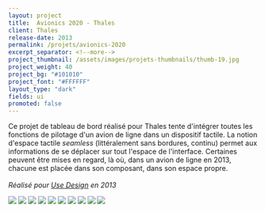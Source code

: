 ```yaml
---
layout: project
title:  Avionics 2020 - Thales
client: Thales
release-date: 2013
permalink: /projets/avionics-2020
excerpt_separator: <!--more-->
project_thumbnail: /assets/images/projets-thumbnails/thumb-19.jpg
project_weight: 40
project_bg: "#101010"
project_font: "#FFFFFF"
layout_type: "dark"
fields: ui
promoted: false
---
```

Ce projet de tableau de bord réalisé pour Thales tente d'intégrer toutes les fonctions de pilotage d'un avion de ligne dans un dispositif tactile<!--more-->. La notion d'espace tactile _seamless_ (littéralement sans bordures, continu) permet aux informations de se déplacer sur tout l'espace de l'interface. Certaines peuvent être mises en regard, là où, dans un avion de ligne en 2013, chacune est placée dans son composant, dans son espace propre.
<br/><br/>
*Réalisé pour [Use Design](http://www.use-design.com) en 2013*

![](/assets/images/projets/avionics2020/proteus-1.jpg)
![](/assets/images/projets/avionics2020/proteus-2.jpg)
![](/assets/images/projets/avionics2020/proteus-3.jpg)
![](/assets/images/projets/avionics2020/proteus-4.jpg)
![](/assets/images/projets/avionics2020/proteus-5.jpg)
![](/assets/images/projets/avionics2020/proteus-6.jpg)
![](/assets/images/projets/avionics2020/proteus-7.jpg)
![](/assets/images/projets/avionics2020/proteus-8.jpg)
![](/assets/images/projets/avionics2020/proteus-9.jpg)
![](/assets/images/projets/avionics2020/proteus-10.jpg)
